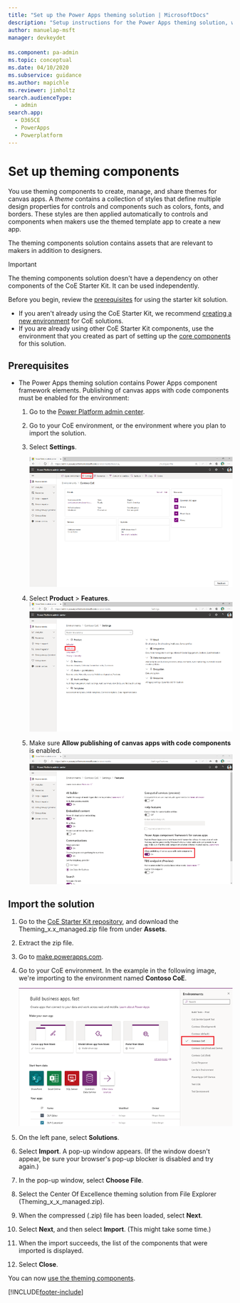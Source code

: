 ```yaml
---
title: "Set up the Power Apps theming solution | MicrosoftDocs"
description: "Setup instructions for the Power Apps theming solution, which contains a set apps, tables, custom controls and a component library.  The Theme editor app allows designers to create and manage themes."
author: manuelap-msft
manager: devkeydet

ms.component: pa-admin
ms.topic: conceptual
ms.date: 04/10/2020
ms.subservice: guidance
ms.author: mapichle
ms.reviewer: jimholtz
search.audienceType: 
  - admin
search.app: 
  - D365CE
  - PowerApps
  - Powerplatform
---
```


# Set up theming components

You use theming components to create, manage, and share themes for canvas apps. A *theme* contains a collection of styles that define multiple design properties for controls and components such as colors, fonts, and borders. These styles are then applied automatically to controls and components when makers use the themed template app to create a new app.

The theming components solution contains assets that are relevant to makers in addition to designers.

>[!IMPORTANT]
>The theming components solution doesn't have a dependency on other components of the CoE Starter Kit. It can be used independently.

Before you begin, review the [prerequisites](setup.md) for using the starter kit solution.

- If you aren't already using the CoE Starter Kit, we recommend [creating a new environment](../../admin/create-environment.md) for CoE solutions.
- If you are already using other CoE Starter Kit components, use the environment that you created as part of setting up the [core components](setup-core-components.md) for this solution.

## Prerequisites

- The Power Apps theming solution contains Power Apps component framework elements. Publishing of canvas apps with code components must be enabled for the environment:

    1. Go to the [Power Platform admin center](https://aka.ms/ppac).
    1. Go to your CoE environment, or the environment where you plan to import the solution.
    1. Select **Settings**.

        ![Power Platform admin center - environments overview.](media/theming-1.png "Power Platform admin center - environments overview")

    1. Select **Product** > **Features**.
        ![Power Platform admin center - Environment Product Settings.](media/theming-2.png "Power Platform admin center - Environment Product Settings")
    1. Make sure **Allow publishing of canvas apps with code components** is enabled.
        ![Enable publishing of canvas apps with code components in the Power Platform admin center.](media/theming-3.png "Enable publishing of canvas apps with code components in the Power Platform admin center")

## Import the solution

1. Go to the [CoE Starter Kit repository](https://github.com/microsoft/coe-starter-kit/releases/tag/CoEStarterKit-November2022), and download the Theming_x.x_managed.zip file from under **Assets**.

1. Extract the zip file.

1. Go to [make.powerapps.com](<https://make.powerapps.com>).

1. Go to your CoE environment. In the example in the following image, we're importing to the environment named **Contoso CoE**.

     ![Power Apps maker portal environment selection.](media/coe6.png "Power Apps maker portal environment selection")

1. On the left pane, select **Solutions**.

1. Select **Import**. A pop-up window appears. (If the window doesn't appear, be sure your browser's pop-up blocker is disabled and try again.)

1. In the pop-up window, select **Choose File**.

1. Select the Center Of Excellence theming solution from File Explorer (Theming_x_x_managed.zip).

1. When the compressed (.zip) file has been loaded, select **Next**.

1. Select **Next**, and then select **Import**. (This might take some time.)

1. When the import succeeds, the list of the components that were imported is displayed.

1. Select **Close**.

You can now [use the theming components](theming-components.md).

[!INCLUDE[footer-include](../../includes/footer-banner.md)]
